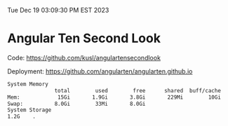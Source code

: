 Tue Dec 19 03:09:30 PM EST 2023

# Angular Ten Second Look

Code: https://github.com/kusl/angulartensecondlook

Deployment: https://github.com/angularten/angularten.github.io

```bash
System Memory
               total        used        free      shared  buff/cache   available
Mem:            15Gi       1.9Gi       3.8Gi       229Mi        10Gi        13Gi
Swap:          8.0Gi        33Mi       8.0Gi
System Storage
1.2G	.
